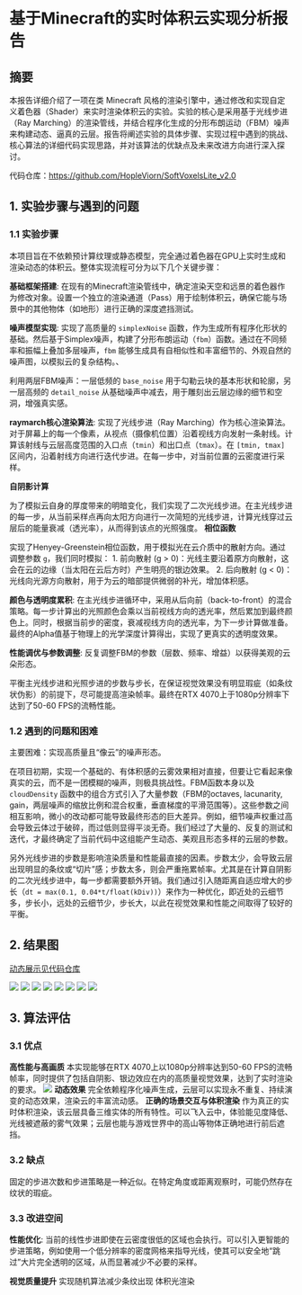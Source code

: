 # **基于Minecraft的实时体积云实现分析报告**

## 摘要

本报告详细介绍了一项在类 Minecraft 风格的渲染引擎中，通过修改和实现自定义着色器（Shader）来实时渲染体积云的实验。实验的核心是采用基于光线步进（Ray Marching）的渲染管线，并结合程序化生成的分形布朗运动（FBM）噪声来构建动态、逼真的云层。报告将阐述实验的具体步骤、实现过程中遇到的挑战、核心算法的详细代码实现思路，并对该算法的优缺点及未来改进方向进行深入探讨。


代码仓库：https://github.com/HopleViorn/SoftVoxelsLite_v2.0

## 1. 实验步骤与遇到的问题

### 1.1 实验步骤

本项目旨在不依赖预计算纹理或静态模型，完全通过着色器在GPU上实时生成和渲染动态的体积云。整体实现流程可分为以下几个关键步骤：

**基础框架搭建**: 
 在现有的Minecraft渲染管线中，确定渲染天空和远景的着色器作为修改对象。设置一个独立的渲染通道（Pass）用于绘制体积云，确保它能与场景中的其他物体（如地形）进行正确的深度遮挡测试。

**噪声模型实现**:
实现了高质量的 `simplexNoise` 函数，作为生成所有程序化形状的基础。然后基于Simplex噪声，构建了分形布朗运动（`fbm`）函数。通过在不同频率和振幅上叠加多层噪声，`fbm` 能够生成具有自相似性和丰富细节的、外观自然的噪声图，以模拟云的复杂结构。、

利用两层FBM噪声：一层低频的 `base_noise` 用于勾勒云块的基本形状和轮廓，另一层高频的 `detail_noise` 从基础噪声中减去，用于雕刻出云层边缘的细节和空洞，增强真实感。



**raymarch核心渲染算法**:
实现了光线步进（Ray Marching）作为核心渲染算法。对于屏幕上的每一个像素，从视点（摄像机位置）沿着视线方向发射一条射线。计算该射线与云层高度范围的入口点（`tmin`）和出口点（`tmax`）。在 `[tmin, tmax]` 区间内，沿着射线方向进行迭代步进。在每一步中，对当前位置的云密度进行采样。


**自阴影计算**

为了模拟云自身的厚度带来的明暗变化，我们实现了二次光线步进。在主光线步进的每一步，从当前采样点再向太阳方向进行一次简短的光线步进，计算光线穿过云层后的能量衰减（透光率），从而得到该点的光照强度。
**相位函数**

实现了Henyey-Greenstein相位函数，用于模拟光在云介质中的散射方向。通过调整参数 `g`，我们同时模拟：
    1. 前向散射 (g > 0)：光线主要沿着原方向散射，这会在云的边缘（当太阳在云后方时）产生明亮的银边效果。
    2. 后向散射 (g < 0)：光线向光源方向散射，用于为云的暗部提供微弱的补光，增加体积感。

**颜色与透明度累积**: 在主光线步进循环中，采用从后向前（back-to-front）的混合策略。每一步计算出的光照颜色会乘以当前视线方向的透光率，然后累加到最终颜色上。同时，根据当前步的密度，衰减视线方向的透光率，为下一步计算做准备。最终的Alpha值基于物理上的光学深度计算得出，实现了更真实的透明度效果。

**性能调优与参数调整**:
反复调整FBM的参数（层数、频率、增益）以获得美观的云朵形态。

平衡主光线步进和光照步进的步数与步长，在保证视觉效果没有明显瑕疵（如条纹状伪影）的前提下，尽可能提高渲染帧率。最终在RTX 4070上于1080p分辨率下达到了50-60 FPS的流畅性能。

### 1.2 遇到的问题和困难

主要困难：实现高质量且“像云”的噪声形态。

在项目初期，实现一个基础的、有体积感的云雾效果相对直接，但要让它看起来像真实的云，而不是一团模糊的噪声，则极具挑战性。FBM函数本身以及 `cloudDensity` 函数中的组合方式引入了大量参数（FBM的octaves, lacunarity, gain，两层噪声的缩放比例和混合权重，垂直梯度的平滑范围等）。这些参数之间相互影响，微小的改动都可能导致最终形态的巨大差异。例如，细节噪声权重过高会导致云体过于破碎，而过低则显得平淡无奇。我们经过了大量的、反复的测试和迭代，才最终确定了当前代码中这组能产生动态、美观且形态多样的云层的参数。

另外光线步进的步数是影响渲染质量和性能最直接的因素。步数太少，会导致云层出现明显的条纹或“切片”感；步数太多，则会严重拖累帧率。尤其是在计算自阴影的二次光线步进中，每一步都需要额外开销。我们通过引入随距离自适应增大的步长（`dt = max(0.1, 0.04*t/float(kDiv))`）来作为一种优化，即近处的云细节多，步长小，远处的云细节少，步长大，以此在视觉效果和性能之间取得了较好的平衡。

## 2. 结果图
[动态展示见代码仓库](https://github.com/HopleViorn/SoftVoxelsLite_v2.0)

![](10.png)
![](1.png)
![](3.png)
![](5.png)
![](6.png)
![](2.png)
![](8.png)
![](9.png)

## 3. 算法评估

### 3.1 优点

**高性能与高画质**
本实现能够在RTX 4070上以1080p分辨率达到50-60 FPS的流畅帧率，同时提供了包括自阴影、银边效应在内的高质量视觉效果，达到了实时渲染的要求。
![](4.png)
**动态效果**
完全依赖程序化噪声生成，云层可以实现永不重复、持续演变的动态效果，渲染云的丰富流动感。
**正确的场景交互与体积渲染**
作为真正的实时体积渲染，该云层具备三维实体的所有特性。可以飞入云中，体验能见度降低、光线被遮蔽的雾气效果；云层也能与游戏世界中的高山等物体正确地进行前后遮挡。

### 3.2 缺点

固定的步进次数和步进策略是一种近似。在特定角度或距离观察时，可能仍然存在纹状的瑕疵。

### 3.3 改进空间

**性能优化**:
当前的线性步进即使在云密度很低的区域也会执行。可以引入更智能的步进策略，例如使用一个低分辨率的密度网格来指导光线，使其可以安全地“跳过”大片完全透明的区域，从而显著减少不必要的采样。

**视觉质量提升**
实现随机算法减少条纹出现
体积光渲染